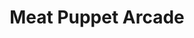 ---
layout: project
permalink: /meat_puppet_arcade/
title: "Meat Puppet Arcade"
created: "November 2016"
root: "/assets/meat_puppet_arcade/"
bg-video: >
  <iframe src="https://player.vimeo.com/video/249831908" width="640" height="360" frameborder="0" webkitallowfullscreen mozallowfullscreen allowfullscreen></iframe>

description: >
  Collection of video pieces and installations in which people manipulate the artist’s body in odd and unsettling ways. People are encouraged to download the body for their own use and exploration at [downloadmybody.com](http://www.downloadmybody.com). Flesh Cube, Body Cannon, and Limb Blaster created in collaboration with artist [Joe Mango](http://josephmango.com/).

collaborators:
  - person: Joe Mango

links:
  - text: SPORTS
    url: https://espn.com

showings:
  - text: Under The Radar - January 2024

awards:
  - text: Henry Hewes

press:
  - text: Vulture
    url: https://vulture.com

documentation:
  - "1.gif"
  - "2.gif"
  - "3.gif"
  - "4.gif"
  - "5.gif"
  - "6.gif"
  - "7.gif"
  - >
    <iframe src="https://player.vimeo.com/video/209130337" width="640" height="360" frameborder="0" webkitallowfullscreen mozallowfullscreen allowfullscreen></iframe>
---